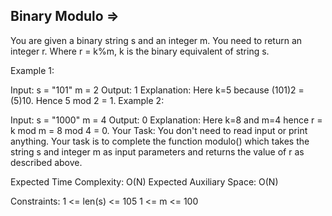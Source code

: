 Binary Modulo  =>
--------------


You are given a binary string s and an integer m. You need to return an integer r. Where r = k%m, k is the binary equivalent of string s.

Example 1:

Input:
s = "101" 
m = 2
Output:
1
Explanation: Here k=5 because (101)2 = (5)10.
Hence 5 mod 2 = 1.
Example 2:

Input:
s = "1000"
m = 4
Output:
0
Explanation: Here k=8 and m=4 hence 
r = k mod m = 8 mod 4 = 0.
Your Task:
You don't need to read input or print anything. Your task is to complete the function modulo() which takes the string s and integer m as input parameters and returns the value of r as described above.

Expected Time Complexity: O(N)
Expected Auxiliary Space: O(N)

Constraints:
1 <= len(s) <= 105
1 <= m <= 100
